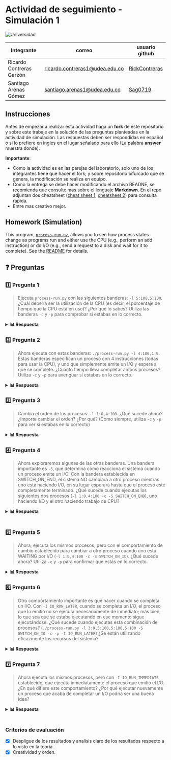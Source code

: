 # Actividad de seguimiento - Simulación 1

![Universidad](https://img.shields.io/badge/Universidad-UdeA-green)

|Integrante|correo|usuario github|
|---|---|---|
| Ricardo Contreras Garzón | ricardo.contreras1@udea.edu.co | [RickContreras](https://github.com/RickContreras) |
| Santiago Arenas Gómez | santiago.arenas1@udea.edu.co |[Sag0719](https://github.com/Sag0719)|

## Instrucciones

Antes de empezar a realizar esta actividad haga un **fork** de este repositorio y sobre este trabaje en la solución de las preguntas planteadas en la actividad de simulación. Las respuestas deben ser respondidas en español o si lo prefiere en ingles en el lugar señalado para ello (La palabra **answer** muestra donde).

**Importante**:
* Como la actividad es en las parejas del laboratorio, solo uno de los integrantes tiene que hacer el fork; y sobre repositorio bifurcado que se genera, la modificación se realiza en equipo.
* Como la entrega se debe hacer modificando el archivo READNE, se recomienda que consulte mas sobre el lenguaje **Markdown**. En el repo adjuntan dos cheatsheet ([cheat sheet 1](Markdown_Cheat_Sheet.pdf), [cheatsheet 2](markdown-cheatsheet.pdf)) para consulta rapida.
* Entre mas creativo mejor.

## Homework (Simulation)

This program, [`process-run.py`](process-run.py), allows you to see how process states change as programs run and either use the CPU (e.g., perform an add instruction) or do I/O (e.g., send a request to a disk and wait for it to complete). See the [README](https://github.com/remzi-arpacidusseau/ostep-homework/blob/master/cpu-intro/README.md) for details.

## ❓ Preguntas

### 1️⃣ Pregunta 1

> Ejecuta `process-run.py` con las siguientes banderas: `-l 5:100,5:100`. ¿Cuál debería ser la utilización de la CPU (es decir, el porcentaje de tiempo que la CPU está en uso)? ¿Por qué lo sabes? Utiliza las banderas `-c` y `-p` para comprobar si estabas en lo correcto.

<details>
<summary><b>📊 Respuesta</b></summary>

Al ejecutar el comando:

```bash
python3 ./process-run.py -l 5:100,5:100
```

Se observa que ambos procesos realizan únicamente operaciones en la CPU. A continuación, se muestra cómo se distribuyen las instrucciones:

| **Process 0** | **Process 1** |
|:-------------:|:-------------:|
| cpu | cpu |
| cpu | cpu |
| cpu | cpu |
| cpu | cpu |
| cpu | cpu |

Al ejecutar el comando con las banderas `-c` y `-p`:

```bash
python3 ./process-run.py -l 5:100,5:100 -c -p
```

Se genera la siguiente traza, que detalla el estado de los procesos en cada unidad de tiempo:

| Tiempo | PID: 0 | PID: 1 | CPU | I/O |
|:------:|:------:|:------:|:---:|:---:|
| 1 | RUN:cpu | READY | 1 | |
| 2 | RUN:cpu | READY | 1 | |
| 3 | RUN:cpu | READY | 1 | |
| 4 | RUN:cpu | READY | 1 | |
| 5 | RUN:cpu | READY | 1 | |
| 6 | DONE | RUN:cpu | 1 | |
| 7 | DONE | RUN:cpu | 1 | |
| 8 | DONE | RUN:cpu | 1 | |
| 9 | DONE | RUN:cpu | 1 | |
| 10 | DONE | RUN:cpu | 1 | |

#### 📈 Estadísticas:
| Métrica | Valor |
|:-------:|:-----:|
| Tiempo total | 10 unidades |
| CPU ocupada | 10 unidades |
| I/O ocupada | 0 unidades |

#### 🔍 Análisis:

- En la primera ejecución, se observa cómo cada proceso utiliza la CPU de manera secuencial, pero no se detalla cómo el sistema operativo gestiona el cambio de procesos.
- En la segunda ejecución, con las banderas `-c` y `-p`, se muestra explícitamente el estado de cada proceso en cada unidad de tiempo. Esto permite observar cómo los procesos se turnan para usar la CPU.
- La CPU está ocupada durante todo el tiempo de ejecución, lo que resulta en una utilización del **100%**. No hay operaciones de I/O, por lo que el tiempo ocupado por I/O es **0%**.
   
En resumen, esta simulación demuestra cómo los procesos se alternan en el uso de la CPU y cómo el sistema operativo gestiona su ejecución de manera eficiente.

</details>

### 2️⃣ Pregunta 2

> Ahora ejecuta con estas banderas: `./process-run.py -l 4:100,1:0`. Estas banderas especifican un proceso con 4 instrucciones (todas para usar la CPU), y uno que simplemente emite un I/O y espera a que se complete. ¿Cuánto tiempo lleva completar ambos procesos? Utiliza `-c` y `-p` para averiguar si estabas en lo correcto.

<details>
<summary><b>📊 Respuesta</b></summary>

Al ejecutar el comando:

```bash
python3 process-run.py -l 4:100,1:0
```

Se observa que el Proceso 0 realiza 4 instrucciones en la CPU, mientras que el Proceso 1 realiza una operación de I/O y espera a que esta finalice. A continuación, se muestra cómo se distribuyen las instrucciones:

| **Process 0** | **Process 1** |
|:-------------:|:-------------:|
| cpu | io |
| cpu | io_done |
| cpu | |
| cpu | |

Al ejecutar el comando con las banderas `-c` y `-p`:

```bash
python3 process-run.py -l 4:100,1:0 -c -p
```

Se genera la siguiente traza, que detalla el estado de los procesos en cada unidad de tiempo:

| Tiempo | PID: 0 | PID: 1 | CPU | I/O |
|:------:|:------:|:------:|:---:|:---:|
| 1 | RUN:cpu | READY | 1 | |
| 2 | RUN:cpu | READY | 1 | |
| 3 | RUN:cpu | READY | 1 | |
| 4 | RUN:cpu | READY | 1 | |
| 5 | DONE | RUN:io | 1 | |
| 6 | DONE | BLOCKED | | 1 |
| 7 | DONE | BLOCKED | | 1 |
| 8 | DONE | BLOCKED | | 1 |
| 9 | DONE | BLOCKED | | 1 |
| 10 | DONE | BLOCKED | | 1 |
| 11* | DONE | RUN:io_done | 1 | |

#### 📈 Estadísticas:
| Métrica | Valor |
|:-------:|:-----:|
| Tiempo total | 11 unidades |
| CPU ocupada | 6 unidades |
| I/O ocupada | 5 unidades |
   
#### 🔍 Análisis:

- El **Proceso 0** utiliza la CPU durante 4 unidades de tiempo consecutivas y finaliza.
- El **Proceso 1** realiza una operación de I/O, lo que bloquea su ejecución durante 5 unidades de tiempo hasta que la operación de I/O se completa.
- La CPU está ocupada durante 6 de las 11 unidades de tiempo, lo que resulta en una utilización del **54.55%**.
- La I/O está ocupada durante 5 de las 11 unidades de tiempo, lo que resulta en una utilización del **45.45%**.
   
En resumen, esta simulación muestra cómo el sistema operativo gestiona los procesos que realizan operaciones de I/O. Este caso ilustra un escenario ideal donde la CPU se asigna a otro proceso tan pronto como el proceso actual ha finalizado completamente, maximizando así la eficiencia del uso de los recursos del sistema.

</details>

### 3️⃣ Pregunta 3

> Cambia el orden de los procesos: `-l 1:0,4:100`. ¿Qué sucede ahora? ¿Importa cambiar el orden? ¿Por qué? (Como siempre, utiliza `-c` y `-p` para ver si estabas en lo correcto)

<details>
<summary><b>📊 Respuesta</b></summary>

Al ejecutar el comando:

```bash
python3 ./process-run.py -l 1:0,4:100
```

Se observa que el Proceso 0 realiza una operación de I/O y espera a que esta finalice, mientras que el Proceso 1 utiliza la CPU para ejecutar 4 instrucciones. A continuación, se muestra cómo se distribuyen las instrucciones:

| **Process 0** | **Process 1** |
|:-------------:|:-------------:|
| io | cpu |
| io_done | cpu |
| | cpu |
| | cpu |

Al ejecutar el comando con las banderas `-c` y `-p`:

```bash
python3 ./process-run.py -l 1:0,4:100 -c -p
```

Se genera la siguiente traza, que detalla el estado de los procesos en cada unidad de tiempo:

| Tiempo | PID: 0 | PID: 1 | CPU | I/O |
|:------:|:------:|:------:|:---:|:---:|
| 1 | RUN:io | READY | 1 | |
| 2 | BLOCKED | RUN:cpu | 1 | 1 |
| 3 | BLOCKED | RUN:cpu | 1 | 1 |
| 4 | BLOCKED | RUN:cpu | 1 | 1 |
| 5 | BLOCKED | RUN:cpu | 1 | 1 |
| 6 | BLOCKED | DONE | | 1 |
| 7* | RUN:io_done | DONE | 1 | |

#### 📈 Estadísticas:
| Métrica | Valor |
|:-------:|:-----:|
| Tiempo total | 7 unidades |
| CPU ocupada | 6 unidades |
| I/O ocupada | 5 unidades |
   
#### 🔍 Análisis:

- El **Proceso 0** realiza una operación de I/O en la primera unidad de tiempo y queda bloqueado durante 5 unidades de tiempo mientras espera que la operación de I/O finalice.
- El **Proceso 1** utiliza la CPU durante 4 unidades de tiempo consecutivas y finaliza antes de que el Proceso 0 complete su operación de I/O.
- La CPU está ocupada durante 6 de las 7 unidades de tiempo, lo que resulta en una utilización del **85.71%**.
- La I/O está ocupada durante 5 de las 7 unidades de tiempo, lo que resulta en una utilización del **71.43%**.

En resumen, esta simulación muestra cómo el sistema operativo prioriza el uso de la CPU para procesos listos mientras otros procesos están bloqueados esperando operaciones de I/O. Esto asegura un uso eficiente de los recursos del sistema.

</details>

### 4️⃣ Pregunta 4

> Ahora exploraremos algunas de las otras banderas. Una bandera importante es `-S`, que determina cómo reacciona el sistema cuando un proceso emite un I/O. Con la bandera establecida en SWITCH_ON_END, el sistema NO cambiará a otro proceso mientras uno está haciendo I/O, en su lugar esperará hasta que el proceso esté completamente terminado. ¿Qué sucede cuando ejecutas los siguientes dos procesos (`-l 1:0,4:100 -c -S SWITCH_ON_END`), uno haciendo I/O y el otro haciendo trabajo de CPU?

<details>
<summary><b>📊 Respuesta</b></summary>

Al ejecutar el comando:

```bash
python3 process-run.py -l 1:0,4:100 -c -S SWITCH_ON_END
```

Se genera la siguiente traza, que detalla el estado de los procesos en cada unidad de tiempo:

| Tiempo | PID: 0 | PID: 1 | CPU | I/O |
|:------:|:------:|:------:|:---:|:---:|
| 1 | RUN:io | READY | 1 | |
| 2 | BLOCKED | READY | | 1 |
| 3 | BLOCKED | READY | | 1 |
| 4 | BLOCKED | READY | | 1 |
| 5 | BLOCKED | READY | | 1 |
| 6 | BLOCKED | READY | | 1 |
| 7* | RUN:io_done | READY | 1 | |
| 8 | DONE | RUN:cpu | 1 | |
| 9 | DONE | RUN:cpu | 1 | |
| 10 | DONE | RUN:cpu | 1 | |
| 11 | DONE | RUN:cpu | 1 | |

#### 📈 Estadísticas:
| Métrica | Valor |
|:-------:|:-----:|
| Tiempo total | 11 unidades |
| CPU ocupada | 6 unidades |
| I/O ocupada | 5 unidades |

#### 🔍 Análisis detallado:

- El **Proceso 0** realiza una operación de I/O en la primera unidad de tiempo y queda bloqueado durante 5 unidades de tiempo mientras espera que la operación de I/O finalice.
- Durante este tiempo, el sistema **no cambia** al **Proceso 1**, ya que la bandera `SWITCH_ON_END` indica que no se debe cambiar de proceso hasta que el proceso actual haya terminado completamente.
- Una vez que el **Proceso 0** finaliza su operación de I/O, el **Proceso 1** utiliza la CPU durante 4 unidades de tiempo consecutivas y finaliza.
- La CPU está ocupada durante **6 de las 11 unidades de tiempo**, lo que resulta en una utilización del **54.55%**.
- La I/O está ocupada durante **5 de las 11 unidades de tiempo**, lo que resulta en una utilización del **45.45%**.

#### 💡 Conclusión:

Este comportamiento **no es eficiente**, ya que el sistema permanece inactivo durante el tiempo en que el **Proceso 0** está bloqueado esperando la finalización de su operación de I/O. Esto demuestra que la bandera `SWITCH_ON_END` puede llevar a un uso ineficiente de los recursos del sistema, especialmente en escenarios donde hay procesos listos para ejecutarse mientras otros están bloqueados.  

En este caso, **permitir que el sistema cambie a otro proceso mientras uno está bloqueado** podría mejorar significativamente la utilización de la CPU y reducir el tiempo total de ejecución.

</details>
   <br>

### 5️⃣ Pregunta 5

> Ahora, ejecuta los mismos procesos, pero con el comportamiento de cambio establecido para cambiar a otro proceso cuando uno está WAITING por I/O (`-l 1:0,4:100 -c -S SWITCH_ON_IO`). ¿Qué sucede ahora? Utiliza `-c` y `-p` para confirmar que estás en lo correcto.

<details>
<summary><b>📊 Respuesta</b></summary>

```bash
python3 process-run.py -l 1:0,4:100 -c -S SWITCH_ON_IO
```
Se genera la siguiente traza, que detalla el estado de los procesos en cada unidad de tiempo:

| Tiempo | PID: 0 | PID: 1 | CPU | I/O |
|:------:|:------:|:------:|:---:|:---:|
| 1 | RUN:io | READY | 1 | |
| 2 | BLOCKED | RUN:cpu | | 1 |
| 3 | BLOCKED | RUN:cpu | | 1 |
| 4 | BLOCKED | RUN:cpu | | 1 |
| 5 | BLOCKED | RUN:cpu | | 1 |
| 6 | BLOCKED | DONE | | 1 |
| 7* | RUN:io_done | DONE | 1 | |

#### 📈 Estadísticas:
| Métrica | Valor |
|:-------:|:-----:|
| Tiempo total | 7 unidades |
| CPU ocupada | 6 unidades |
| I/O ocupada | 5 unidades |

#### 🔍 Análisis detallado:

- En la primera unidad de tiempo, el Proceso 0 inicia su operación de I/O y queda bloqueado.

- A partir del segundo ciclo, el sistema cambia inmediatamente al Proceso 1, ya que SWITCH_ON_IO permite el cambio cuando un proceso queda en estado de espera por I/O.

- El Proceso 1 utiliza la CPU durante 4 unidades de tiempo hasta que finaliza su ejecución.

- Después de que el Proceso 1 finaliza, la operación de I/O del Proceso 0 se completa en la unidad de tiempo 7.

- La CPU está ocupada durante 6 de las 7 unidades de tiempo, lo que resulta en una utilización del 85.71%.

- La I/O está ocupada durante 5 de las 7 unidades de tiempo, lo que resulta en una utilización del 71.43%.

#### 💡 Conclusión:

- En comparación con el caso anterior (SWITCH_ON_END), donde la CPU estuvo inactiva durante 5 unidades de tiempo, este enfoque permite que otro proceso utilice la CPU mientras el primero está bloqueado por I/O.

- Esto mejora significativamente la eficiencia del sistema, reduciendo el tiempo total de ejecución de 11 a 7 unidades de tiempo.

- La bandera SWITCH_ON_IO permite un mayor aprovechamiento de los recursos al evitar tiempos muertos cuando un proceso está en espera.
</details>

### 6️⃣ Pregunta 6

> Otro comportamiento importante es qué hacer cuando se completa un I/O. Con `-I IO_RUN_LATER`, cuando se completa un I/O, el proceso que lo emitió no se ejecuta necesariamente de inmediato; más bien, lo que sea que se estaba ejecutando en ese momento sigue ejecutándose. ¿Qué sucede cuando ejecutas esta combinación de procesos? (`./process-run.py -l 3:0,5:100,5:100,5:100 -S SWITCH_ON_IO -c -p -I IO_RUN_LATER`) ¿Se están utilizando eficazmente los recursos del sistema?

<details>
<summary><b>📊 Respuesta</b></summary>

```bash
python3 process-run.py -l 3:0,5:100,5:100,5:100 -S SWITCH_ON_IO -c -p -I IO_RUN_LATER
```
Se genera la siguiente traza, que detalla el estado de los procesos en cada unidad de tiempo:

| Tiempo |	PID: 0	| PID: 1	| PID: 2	| PID: 3	| CPU	I/O |
|:------:|:------:|:------:|:---:|:---:|
| 1 | RUN:io  | READY  | READY | READY | 1 | |
| 2 | BLOCKED | RUN:cpu | READY | READY | 1 | 1 |
| 3 | BLOCKED | RUN:cpu | READY | READY | 1 | 1 |
| 4 | BLOCKED | RUN:cpu | READY | READY | 1 | 1 |
| 5 | BLOCKED | RUN:cpu | READY | READY | 1 | 1 |
| 6 | BLOCKED | RUN:cpu | READY | READY | 1 | 1 |
| 7* | READY | DONE | RUN:cpu | READY | 1 | |
| 8 | READY | DONE | RUN:cpu | READY | 1 | |
| 9 | READY | DONE | RUN:cpu | READY | 1 | |
| 10 | READY | DONE | RUN:cpu | READY | 1 | |
| 11 | READY | DONE | RUN:cpu | READY | 1 | |
| 12 | READY | DONE | DONE | RUN:cpu | 1 | |
| 13 | READY | DONE | DONE | RUN:cpu | 1 | |
| 14 | READY | DONE | DONE | RUN:cpu | 1 | |
| 15 | READY | DONE | DONE | RUN:cpu | 1 | |
| 16 | READY | DONE | DONE | RUN:cpu | 1 | |
| 17 | RUN:io_done | DONE | DONE | DONE | 1 | |
| 18 | RUN:io | DONE | DONE | DONE | 1 | |
| 19 | BLOCKED | DONE | DONE | DONE | | 1 |
| 20 | BLOCKED | DONE | DONE | DONE | | 1 |
| 21 | BLOCKED | DONE | DONE | DONE | | 1 |
| 22 | BLOCKED | DONE | DONE | DONE | | 1 |
| 23 | BLOCKED | DONE | DONE | DONE | | 1 |
| 24* | RUN:io_done | DONE | DONE | DONE | 1 | |
| 25 | RUN:io | DONE | DONE | DONE | 1 | |
| 26 | BLOCKED | DONE | DONE | DONE | | 1 |
| 27 | BLOCKED | DONE | DONE | DONE | | 1 |
| 28 | BLOCKED | DONE | DONE | DONE | | 1 |
| 29 | BLOCKED | DONE | DONE | DONE | | 1 |
| 30 | BLOCKED | DONE | DONE | DONE | | 1 |
| 31* | RUN:io_done | DONE | DONE | DONE | 1 | |

#### 📈 Estadísticas:
| Métrica        | Valor    |
|---------------|---------|
| Tiempo total  | 31      |
| CPU ocupada   | 21 (67.74%) |
| I/O ocupada   | 15 (48.39%) |

#### 🔍 Análisis detallado:

- En la primera unidad de tiempo, el Proceso 0 inicia una operación de I/O y queda bloqueado.

- Como el sistema tiene SWITCH_ON_IO, el Proceso 1 toma la CPU y ejecuta sus instrucciones.

- Cuando la operación de I/O de un proceso finaliza, con IO_RUN_LATER este no se ejecuta inmediatamente, sino que sigue en estado READY hasta que le toque su turno en la cola de ejecución.

- Esto causa que la CPU siga ejecutando los otros procesos de CPU en lugar de atender al proceso que finalizó su operación de I/O.

- La CPU se mantiene ocupada durante 21 de las 31 unidades de tiempo, lo que implica un uso del 67.74%.

- La I/O estuvo ocupada durante 15 de las 31 unidades de tiempo, lo que representa un 48.39%.

#### 💡 Conclusión:

- El comportamiento de IO_RUN_LATER retrasa la ejecución de procesos que finalizan operaciones de I/O, permitiendo que otros procesos continúen en la CPU sin interrupción.

- Este enfoque es eficiente para procesos de CPU intensivos, ya que permite que la CPU no se quede inactiva esperando la finalización de una operación de I/O.

- Sin embargo, si un proceso depende de I/O frecuente, este comportamiento puede introducir demoras innecesarias, ya que el proceso que completó su operación de I/O tiene que esperar su turno para volver a ejecutarse.

- Una posible optimización sería usar IO_RUN_IMMEDIATE, que permite que el proceso que termina su I/O reciba la CPU de inmediato, reduciendo tiempos de espera.

</details>

### 7️⃣ Pregunta 7

> Ahora ejecuta los mismos procesos, pero con `-I IO_RUN_IMMEDIATE` establecido, que ejecuta inmediatamente el proceso que emitió el I/O. ¿En qué difiere este comportamiento? ¿Por qué ejecutar nuevamente un proceso que acaba de completar un I/O podría ser una buena idea?

<details>
<summary><b>📊 Respuesta</b></summary>

```bash
python3 process-run.py -l 3:0,5:100,5:100,5:100 -S SWITCH_ON_IO -c -p -I IO_RUN_IMMEDIATE
```

</details>
   <br>


### Criterios de evaluación
- [x] Despligue de los resultados y analisis claro de los resultados respecto a lo visto en la teoria.
- [x] Creatividad y orden.
